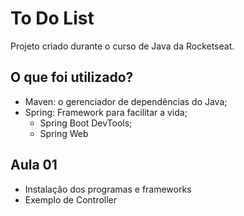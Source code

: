 # To Do List

Projeto criado durante o curso de Java da Rocketseat.

## O que foi utilizado?

* Maven: o gerenciador de dependências do Java;
* Spring: Framework para facilitar a vida;
    - Spring Boot DevTools;
    - Spring Web

## Aula 01

* Instalação dos programas e frameworks
* Exemplo de Controller